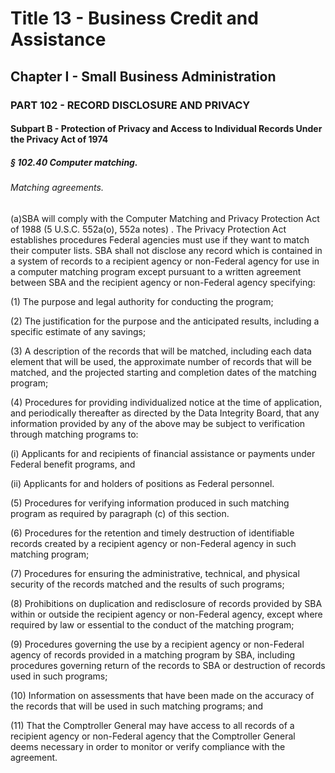 
# Title 13 - Business Credit and Assistance
## Chapter I - Small Business Administration
### PART 102 - RECORD DISCLOSURE AND PRIVACY
#### Subpart B - Protection of Privacy and Access to Individual Records Under the Privacy Act of 1974
##### § 102.40 Computer matching.
###### Matching agreements.

(a)SBA will comply with the Computer Matching and Privacy Protection Act of 1988 (5 U.S.C. 552a(o), 552a notes) . The Privacy Protection Act establishes procedures Federal agencies must use if they want to match their computer lists. SBA shall not disclose any record which is contained in a system of records to a recipient agency or non-Federal agency for use in a computer matching program except pursuant to a written agreement between SBA and the recipient agency or non-Federal agency specifying:

(1) The purpose and legal authority for conducting the program;

(2) The justification for the purpose and the anticipated results, including a specific estimate of any savings;

(3) A description of the records that will be matched, including each data element that will be used, the approximate number of records that will be matched, and the projected starting and completion dates of the matching program;

(4) Procedures for providing individualized notice at the time of application, and periodically thereafter as directed by the Data Integrity Board, that any information provided by any of the above may be subject to verification through matching programs to:

(i) Applicants for and recipients of financial assistance or payments under Federal benefit programs, and

(ii) Applicants for and holders of positions as Federal personnel.

(5) Procedures for verifying information produced in such matching program as required by paragraph (c) of this section.

(6) Procedures for the retention and timely destruction of identifiable records created by a recipient agency or non-Federal agency in such matching program;

(7) Procedures for ensuring the administrative, technical, and physical security of the records matched and the results of such programs;

(8) Prohibitions on duplication and redisclosure of records provided by SBA within or outside the recipient agency or non-Federal agency, except where required by law or essential to the conduct of the matching program;

(9) Procedures governing the use by a recipient agency or non-Federal agency of records provided in a matching program by SBA, including procedures governing return of the records to SBA or destruction of records used in such programs;

(10) Information on assessments that have been made on the accuracy of the records that will be used in such matching programs; and

(11) That the Comptroller General may have access to all records of a recipient agency or non-Federal agency that the Comptroller General deems necessary in order to monitor or verify compliance with the agreement.
